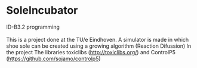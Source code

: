 # SoleIncubator
ID-B3.2 programming 
<br /><br />
This is a project done at the TU/e Eindhoven. A simulator is made in which shoe sole can be created using a growing algorithm (Reaction Difussion)
In the project The libraries toxiclibs (http://toxiclibs.org/) and ControlP5 (https://github.com/sojamo/controlp5)
